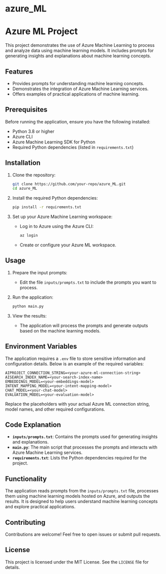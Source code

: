 
# azure_ML

# Azure ML Project

This project demonstrates the use of Azure Machine Learning to process and analyze data using machine learning models. It includes prompts for generating insights and explanations about machine learning concepts.

## Features

- Provides prompts for understanding machine learning concepts.
- Demonstrates the integration of Azure Machine Learning services.
- Offers examples of practical applications of machine learning.

## Prerequisites

Before running the application, ensure you have the following installed:

- Python 3.8 or higher
- Azure CLI
- Azure Machine Learning SDK for Python
- Required Python dependencies (listed in `requirements.txt`)

## Installation

1. Clone the repository:
   ```bash
   git clone https://github.com/your-repo/azure_ML.git
   cd azure_ML
   ```

2. Install the required Python dependencies:
   ```bash
   pip install -r requirements.txt
   ```

3. Set up your Azure Machine Learning workspace:
   - Log in to Azure using the Azure CLI:
     ```bash
     az login
     ```
   - Create or configure your Azure ML workspace.

## Usage

1. Prepare the input prompts:
   - Edit the file `inputs/prompts.txt` to include the prompts you want to process.

2. Run the application:
   ```bash
   python main.py
   ```

3. View the results:
   - The application will process the prompts and generate outputs based on the machine learning models.

## Environment Variables

The application requires a `.env` file to store sensitive information and configuration details. Below is an example of the required variables:

```plaintext
AIPROJECT_CONNECTION_STRING=<your-azure-ml-connection-string>
AISEARCH_INDEX_NAME=<your-search-index-name>
EMBEDDINGS_MODEL=<your-embeddings-model>
INTENT_MAPPING_MODEL=<your-intent-mapping-model>
CHAT_MODEL=<your-chat-model>
EVALUATION_MODEL=<your-evaluation-model>
```

Replace the placeholders with your actual Azure ML connection string, model names, and other required configurations.

## Code Explanation

- **`inputs/prompts.txt`**: Contains the prompts used for generating insights and explanations.
- **`main.py`**: The main script that processes the prompts and interacts with Azure Machine Learning services.
- **`requirements.txt`**: Lists the Python dependencies required for the project.

## Functionality

The application reads prompts from the `inputs/prompts.txt` file, processes them using machine learning models hosted on Azure, and outputs the results. It is designed to help users understand machine learning concepts and explore practical applications.

## Contributing

Contributions are welcome! Feel free to open issues or submit pull requests.

## License

This project is licensed under the MIT License. See the `LICENSE` file for details.